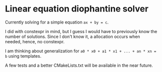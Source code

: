 # Linear equation diophantine solver

Currently solving for a simple equation
``` ax + by = c ```.

I did with constexpr in mind, but I guess I would have to previously know the number of solutions. Since I don't know it, a allocation occurs when needed, hence, no constexpr.

I am thinking about generalization for ``` a0 * x0 + a1 * x1 + ... + an * xn = b ``` using templates.

A few tests and a better CMakeLists.txt will be available in the near future.
